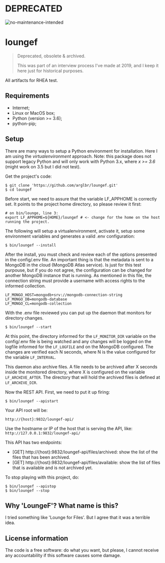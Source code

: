 # DEPRECATED

![no-maintenance-intended](https://img.shields.io/maintenance/no/2019?style=plastic)

# loungef

> Deprecated, obsolete & archived.
> 
> This was part of an interview process I've made at 2019, and I keep it here just for historical purposes.

All artifacts for RHEA test.

Requirements
---------------------
* Internet;
* Linux or MacOS box;
* Python (version >= 3.6);
* python-pip;

Setup
---------------------
There are many ways to setup a Python environment for installation. Here I am using the *virtualenvironment* approach. Note: this package does not support legacy Python and will only work with Python 3.x, where *x >= 3.6* (might work on 3.5 but I did not test).

Get the project's code:

```
$ git clone 'https://github.com/arglbr/loungef.git'
$ cd loungef
```

Before start, we need to assure that the variable LF_APPHOME is correctly set. It points to the project home directory, so please review it first:

```
# on bin/lounge, line 3:
export LF_APPHOME=${HOME}/loungef # <- change for the home on the host running the project.
```

The following will setup a virtualenvironment, activate it, setup some environment variables and generates a valid .env configuration:

```
$ bin/loungef --install
```
After the install, you must check and review each of the options presented in the config/.env file. An important thing is that the metadata is sent to a MongoDB in the cloud (MongoDB Atlas service). Is just for this test purpouse, but if you do not agree, the configuration can be changed for another MongoDB instance that is running. As mentioned in this file, the connection string must provide a username with access rights to the informed collection.
```
LF_MONGO_HOST=mongodb+srv://mongodb-connection-string
LF_MONGO_DB=mongodb-database
LF_MONGO_CL=mongodb-collection
```

With the .env file reviewed you can put up the daemon that monitors for directory changes.
```
$ bin/loungef --start 
```
At this point, the directory informed for the ``LF_MONITOR_DIR`` variable on the config/.env file is being watched and any changes will be logged on the logfile informed for the ``LF_LOGFILE`` and on the MongoDB configured. The changes are verified each N seconds, where N is the value configured for the variable ``LF_INTERVAL``.

This daemon also archive files. A file needs to be archived after X seconds inside the monitored directory, where X is configured on the variable ``LF_ARCHIVE_AFTER``. The directory that will hold the archived files is defined at ``LF_ARCHIVE_DIR``.

Now the REST API. First, we need to put it up firing:
```
$ bin/loungef --apistart
```
Your API root will be:
```
http://{host}:9832/loungef-api/
```
Use the hostname or IP of the host that is serving the API, like: `` http://127.0.0.1:9832/loungef-api/``

This API has two endpoints:
* [GET] http://{host}:9832/loungef-api/files/archived: show the list of the files that has been archived.
* [GET] http://{host}:9832/loungef-api/files/available: show the list of files that is available and is not archived yet.

To stop playing with this project, do:
```
$ bin/loungef --apistop 
$ bin/loungef --stop
```

Why 'LoungeF'? What name is this?
---------------------
I tried something like 'Lounge for Files'. But I agree that it was a terrible idea.

License information
---------------------

The code is a free software: do what you want, but please, I cannot receive any accountability if this software causes some damage.